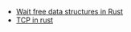 * [Wait free data structures in Rust](https://www.youtube.com/watch?v=Bw8-vvtA-E8)
* [TCP in rust](https://youtu.be/bzja9fQWzdA)

